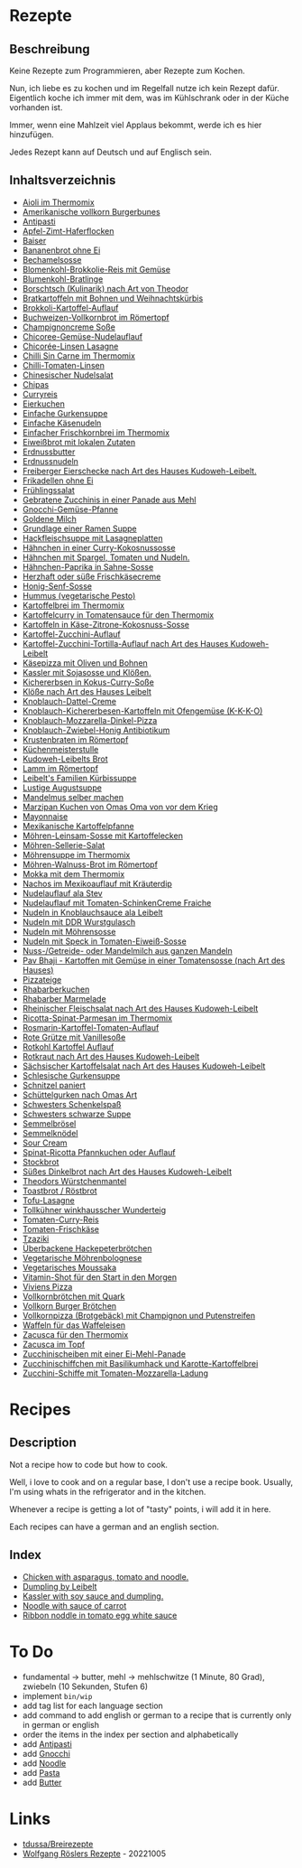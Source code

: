 
# Rezepte

## Beschreibung

Keine Rezepte zum Programmieren, aber Rezepte zum Kochen.

Nun, ich liebe es zu kochen und im Regelfall nutze ich kein Rezept dafür. Eigentlich koche ich immer mit dem, was im Kühlschrank oder in der Küche vorhanden ist.

Immer, wenn eine Mahlzeit viel Applaus bekommt, werde ich es hier hinzufügen.

Jedes Rezept kann auf Deutsch und auf Englisch sein.

## Inhaltsverzeichnis


* [Aioli im Thermomix](https://github.com/stevleibelt/recipes/blob/master/fundamentals/75.md#deutsch)
* [Amerikanische vollkorn Burgerbunes](https://github.com/stevleibelt/recipes/blob/master/fundamentals/83.md#deutsch)
* [Antipasti](https://github.com/stevleibelt/recipes/blob/master/fundamentals/114.md#deutsch)
* [Apfel-Zimt-Haferflocken](https://github.com/stevleibelt/recipes/blob/master/snack/93.md#deutsch)
* [Baiser](https://github.com/stevleibelt/recipes/blob/master/snack/14.md#deutsch)
* [Bananenbrot ohne Ei](https://github.com/stevleibelt/recipes/blob/master/snack/94.md#deutsch)
* [Bechamelsosse](https://github.com/stevleibelt/recipes/blob/master/fundamentals/115.md#deutsch)
* [Blomenkohl-Brokkolie-Reis mit Gemüse](https://github.com/stevleibelt/recipes/blob/master/lunch/110.md#deutsch)
* [Blumenkohl-Bratlinge](https://github.com/stevleibelt/recipes/blob/master/fundamentals/86.md#deutsch)
* [Borschtsch (Kulinarik) nach Art von Theodor](https://github.com/stevleibelt/recipes/blob/master/lunch/97.md#deutsch)
* [Bratkartoffeln mit Bohnen und Weihnachtskürbis](https://github.com/stevleibelt/recipes/blob/master/dinner/26.md#deutsch)
* [Brokkoli-Kartoffel-Auflauf](https://github.com/stevleibelt/recipes/blob/master/lunch/119.md#deutsch)
* [Buchweizen-Vollkornbrot im Römertopf](https://github.com/stevleibelt/recipes/blob/master/fundamentals/38.md#deutsch)
* [Champignoncreme Soße](https://github.com/stevleibelt/recipes/blob/master/fundamentals/68.md#deutsch)
* [Chicoree-Gemüse-Nudelauflauf](https://github.com/stevleibelt/recipes/blob/master/lunch/90.md#deutsch)
* [Chicorée-Linsen Lasagne](https://github.com/stevleibelt/recipes/blob/master/lunch/91.md#deutsch)
* [Chilli Sin Carne im Thermomix](https://github.com/stevleibelt/recipes/blob/master/lunch/40.md#deutsch)
* [Chilli-Tomaten-Linsen](https://github.com/stevleibelt/recipes/blob/master/lunch/51.md#deutsch)
* [Chinesischer Nudelsalat](https://github.com/stevleibelt/recipes/blob/master/fundamentals/41.md#deutsch)
* [Chipas](https://github.com/stevleibelt/recipes/blob/master/fundamentals/39.md#deutsch)
* [Curryreis](https://github.com/stevleibelt/recipes/blob/master/fundamentals/24.md#deutsch)
* [Eierkuchen](https://github.com/stevleibelt/recipes/blob/master/dinner/07.md#deutsch)
* [Einfache Gurkensuppe](https://github.com/stevleibelt/recipes/blob/master/fundamentals/78.md#deutsch)
* [Einfache Käsenudeln](https://github.com/stevleibelt/recipes/blob/master/lunch/44.md#deutsch)
* [Einfacher Frischkornbrei im Thermomix](https://github.com/stevleibelt/recipes/blob/master/snack/16.md#deutsch)
* [Eiweißbrot mit lokalen Zutaten](https://github.com/stevleibelt/recipes/blob/master/fundamentals/107.md#deutsch)
* [Erdnussbutter](https://github.com/stevleibelt/recipes/blob/master/fundamentals/32.md#deutsch)
* [Erdnussnudeln](https://github.com/stevleibelt/recipes/blob/master/lunch/100.md#deutsch)
* [Freiberger Eierschecke nach Art des Hauses Kudoweh-Leibelt.](https://github.com/stevleibelt/recipes/blob/master/snack/06.md#deutsch)
* [Frikadellen ohne Ei](https://github.com/stevleibelt/recipes/blob/master/fundamentals/52.md#deutsch)
* [Frühlingssalat](https://github.com/stevleibelt/recipes/blob/master/fundamentals/42.md#deutsch)
* [Gebratene Zucchinis in einer Panade aus Mehl](https://github.com/stevleibelt/recipes/blob/master/fundamentals/80.md#deutsch)
* [Gnocchi-Gemüse-Pfanne](https://github.com/stevleibelt/recipes/blob/master/lunch/70.md#deutsch)
* [Goldene Milch](https://github.com/stevleibelt/recipes/blob/master/drink/59.md#deutsch)
* [Grundlage einer Ramen Suppe](https://github.com/stevleibelt/recipes/blob/master/fundamentals/101.md#deutsch)
* [Hackfleischsuppe mit Lasagneplatten](https://github.com/stevleibelt/recipes/blob/master/lunch/71.md#deutsch)
* [Hähnchen in einer Curry-Kokosnussosse](https://github.com/stevleibelt/recipes/blob/master/lunch/89.md#deutsch)
* [Hähnchen mit Spargel, Tomaten und Nudeln.](https://github.com/stevleibelt/recipes/blob/master/dinner/01.md#deutsch)
* [Hähnchen-Paprika in Sahne-Sosse](https://github.com/stevleibelt/recipes/blob/master/lunch/73.md#deutsch)
* [Herzhaft oder süße Frischkäsecreme](https://github.com/stevleibelt/recipes/blob/master/fundamentals/56.md#deutsch)
* [Honig-Senf-Sosse](https://github.com/stevleibelt/recipes/blob/master/fundamentals/34.md#deutsch)
* [Hummus (vegetarische Pesto)](https://github.com/stevleibelt/recipes/blob/master/fundamentals/37.md#deutsch)
* [Kartoffelbrei im Thermomix](https://github.com/stevleibelt/recipes/blob/master/fundamentals/45.md#deutsch)
* [Kartoffelcurry in Tomatensauce für den Thermomix](https://github.com/stevleibelt/recipes/blob/master/lunch/111.md#deutsch)
* [Kartoffeln in Käse-Zitrone-Kokosnuss-Sosse](https://github.com/stevleibelt/recipes/blob/master/dinner/05.md#deutsch)
* [Kartoffel-Zucchini-Auflauf](https://github.com/stevleibelt/recipes/blob/master/fundamentals/108.md#deutsch)
* [Kartoffel-Zucchini-Tortilla-Auflauf nach Art des Hauses Kudoweh-Leibelt](https://github.com/stevleibelt/recipes/blob/master/lunch/113.md#deutsch)
* [Käsepizza mit Oliven und Bohnen](https://github.com/stevleibelt/recipes/blob/master/dinner/02.md#deutsch)
* [Kassler mit Sojasosse und Klößen.](https://github.com/stevleibelt/recipes/blob/master/dinner/00.md#deutsch)
* [Kichererbsen in Kokus-Curry-Soße](https://github.com/stevleibelt/recipes/blob/master/lunch/50.md#deutsch)
* [Klöße nach Art des Hauses Leibelt](https://github.com/stevleibelt/recipes/blob/master/dinner/11.md#deutsch)
* [Knoblauch-Dattel-Creme](https://github.com/stevleibelt/recipes/blob/master/fundamentals/58.md#deutsch)
* [Knoblauch-Kichererbesen-Kartoffeln mit Ofengemüse (K-K-K-O)](https://github.com/stevleibelt/recipes/blob/master/lunch/109.md#deutsch)
* [Knoblauch-Mozzarella-Dinkel-Pizza](https://github.com/stevleibelt/recipes/blob/master/dinner/25.md#deutsch)
* [Knoblauch-Zwiebel-Honig Antibiotikum](https://github.com/stevleibelt/recipes/blob/master/fundamentals/96.md#deutsch)
* [Krustenbraten im Römertopf](https://github.com/stevleibelt/recipes/blob/master/dinner/35.md#deutsch)
* [Küchenmeisterstulle](https://github.com/stevleibelt/recipes/blob/master/lunch/66.md#deutsch)
* [Kudoweh-Leibelts Brot](https://github.com/stevleibelt/recipes/blob/master/dinner/08.md#deutsch)
* [Lamm im Römertopf](https://github.com/stevleibelt/recipes/blob/master/dinner/33.md#deutsch)
* [Leibelt's Familien Kürbissuppe](https://github.com/stevleibelt/recipes/blob/master/lunch/85.md#deutsch)
* [Lustige Augustsuppe](https://github.com/stevleibelt/recipes/blob/master/lunch/55.md#deutsch)
* [Mandelmus selber machen](https://github.com/stevleibelt/recipes/blob/master/fundamentals/22.md#deutsch)
* [Marzipan Kuchen von Omas Oma von vor dem Krieg](https://github.com/stevleibelt/recipes/blob/master/snack/21.md#deutsch)
* [Mayonnaise](https://github.com/stevleibelt/recipes/blob/master/fundamentals/43.md#deutsch)
* [Mexikanische Kartoffelpfanne](https://github.com/stevleibelt/recipes/blob/master/lunch/102.md#deutsch)
* [Möhren-Leinsam-Sosse mit Kartoffelecken](https://github.com/stevleibelt/recipes/blob/master/dinner/30.md#deutsch)
* [Möhren-Sellerie-Salat](https://github.com/stevleibelt/recipes/blob/master/snack/13.md#deutsch)
* [Möhrensuppe im Thermomix](https://github.com/stevleibelt/recipes/blob/master/lunch/63.md#deutsch)
* [Möhren-Walnuss-Brot im Römertopf](https://github.com/stevleibelt/recipes/blob/master/fundamentals/95.md#deutsch)
* [Mokka mit dem Thermomix](https://github.com/stevleibelt/recipes/blob/master/drink/10.md#deutsch)
* [Nachos im Mexikoauflauf mit Kräuterdip](https://github.com/stevleibelt/recipes/blob/master/lunch/98.md#deutsch)
* [Nudelauflauf ala Stev](https://github.com/stevleibelt/recipes/blob/master/dinner/09.md#deutsch)
* [Nudelauflauf mit Tomaten-SchinkenCreme Fraiche](https://github.com/stevleibelt/recipes/blob/master/lunch/48.md#deutsch)
* [Nudeln in Knoblauchsauce ala Leibelt](https://github.com/stevleibelt/recipes/blob/master/lunch/92.md#deutsch)
* [Nudeln mit DDR Wurstgulasch](https://github.com/stevleibelt/recipes/blob/master/lunch/69.md#deutsch)
* [Nudeln mit Möhrensosse](https://github.com/stevleibelt/recipes/blob/master/dinner/03.md#deutsch)
* [Nudeln mit Speck in Tomaten-Eiweiß-Sosse](https://github.com/stevleibelt/recipes/blob/master/dinner/04.md#deutsch)
* [Nuss-/Getreide- oder Mandelmilch aus ganzen Mandeln](https://github.com/stevleibelt/recipes/blob/master/drink/23.md#deutsch)
* [Pav Bhaji - Kartoffen mit Gemüse in einer Tomatensosse (nach Art des Hauses)](https://github.com/stevleibelt/recipes/blob/master/dinner/105.md#deutsch)
* [Pizzateige](https://github.com/stevleibelt/recipes/blob/master/fundamentals/29.md#deutsch)
* [Rhabarberkuchen](https://github.com/stevleibelt/recipes/blob/master/snack/103.md#deutsch)
* [Rhabarber Marmelade](https://github.com/stevleibelt/recipes/blob/master/snack/104.md#deutsch)
* [Rheinischer Fleischsalat nach Art des Hauses Kudoweh-Leibelt](https://github.com/stevleibelt/recipes/blob/master/fundamentals/112.md#deutsch)
* [Ricotta-Spinat-Parmesan im Thermomix](https://github.com/stevleibelt/recipes/blob/master/fundamentals/67.md#deutsch)
* [Rosmarin-Kartoffel-Tomaten-Auflauf](https://github.com/stevleibelt/recipes/blob/master/lunch/88.md#deutsch)
* [Rote Grütze mit Vanillesoße](https://github.com/stevleibelt/recipes/blob/master/snack/36.md#deutsch)
* [Rotkohl Kartoffel Auflauf](https://github.com/stevleibelt/recipes/blob/master/lunch/65.md#deutsch)
* [Rotkraut nach Art des Hauses Kudoweh-Leibelt](https://github.com/stevleibelt/recipes/blob/master/fundamentals/120.md#deutsch)
* [Sächsischer Kartoffelsalat nach Art des Hauses Kudoweh-Leibelt](https://github.com/stevleibelt/recipes/blob/master/fundamentals/49.md#deutsch)
* [Schlesische Gurkensuppe](https://github.com/stevleibelt/recipes/blob/master/fundamentals/79.md#deutsch)
* [Schnitzel paniert](https://github.com/stevleibelt/recipes/blob/master/fundamentals/117.md#deutsch)
* [Schüttelgurken nach Omas Art](https://github.com/stevleibelt/recipes/blob/master/fundamentals/54.md#deutsch)
* [Schwesters Schenkelspaß](https://github.com/stevleibelt/recipes/blob/master/lunch/61.md#deutsch)
* [Schwesters schwarze Suppe](https://github.com/stevleibelt/recipes/blob/master/fundamentals/60.md#deutsch)
* [Semmelbrösel](https://github.com/stevleibelt/recipes/blob/master/fundamentals/87.md#deutsch)
* [Semmelknödel](https://github.com/stevleibelt/recipes/blob/master/lunch/72.md#deutsch)
* [Sour Cream](https://github.com/stevleibelt/recipes/blob/master/fundamentals/64.md#deutsch)
* [Spinat-Ricotta Pfannkuchen oder Auflauf](https://github.com/stevleibelt/recipes/blob/master/lunch/62.md#deutsch)
* [Stockbrot](https://github.com/stevleibelt/recipes/blob/master/snack/27.md#deutsch)
* [Süßes Dinkelbrot nach Art des Hauses Kudoweh-Leibelt](https://github.com/stevleibelt/recipes/blob/master/snack/15.md#deutsch)
* [Theodors Würstchenmantel](https://github.com/stevleibelt/recipes/blob/master/lunch/77.md#deutsch)
* [Toastbrot / Röstbrot](https://github.com/stevleibelt/recipes/blob/master/fundamentals/20.md#deutsch)
* [Tofu-Lasagne](https://github.com/stevleibelt/recipes/blob/master/lunch/116.md#deutsch)
* [Tollkühner winkhausscher Wunderteig](https://github.com/stevleibelt/recipes/blob/master/snack/12.md#deutsch)
* [Tomaten-Curry-Reis](https://github.com/stevleibelt/recipes/blob/master/fundamentals/106.md#deutsch)
* [Tomaten-Frischkäse](https://github.com/stevleibelt/recipes/blob/master/fundamentals/57.md#deutsch)
* [Tzaziki](https://github.com/stevleibelt/recipes/blob/master/fundamentals/53.md#deutsch)
* [Überbackene Hackepeterbrötchen](https://github.com/stevleibelt/recipes/blob/master/fundamentals/118.md#deutsch)
* [Vegetarische Möhrenbolognese](https://github.com/stevleibelt/recipes/blob/master/lunch/28.md#deutsch)
* [Vegetarisches Moussaka](https://github.com/stevleibelt/recipes/blob/master/lunch/99.md#deutsch)
* [Vitamin-Shot für den Start in den Morgen](https://github.com/stevleibelt/recipes/blob/master/drink/31.md#deutsch)
* [Viviens Pizza](https://github.com/stevleibelt/recipes/blob/master/lunch/76.md#deutsch)
* [Vollkornbrötchen mit Quark](https://github.com/stevleibelt/recipes/blob/master/breakfast/19.md#deutsch)
* [Vollkorn Burger Brötchen](https://github.com/stevleibelt/recipes/blob/master/fundamentals/82.md#deutsch)
* [Vollkornpizza (Brotgebäck) mit Champignon und Putenstreifen](https://github.com/stevleibelt/recipes/blob/master/dinner/18.md#deutsch)
* [Waffeln für das Waffeleisen](https://github.com/stevleibelt/recipes/blob/master/fundamentals/84.md#deutsch)
* [Zacusca für den Thermomix](https://github.com/stevleibelt/recipes/blob/master/fundamentals/47.md#deutsch)
* [Zacusca im Topf](https://github.com/stevleibelt/recipes/blob/master/fundamentals/46.md#deutsch)
* [Zucchinischeiben mit einer Ei-Mehl-Panade](https://github.com/stevleibelt/recipes/blob/master/fundamentals/81.md#deutsch)
* [Zucchinischiffchen mit Basilikumhack und Karotte-Kartoffelbrei](https://github.com/stevleibelt/recipes/blob/master/lunch/17.md#deutsch)
* [Zucchini-Schiffe mit Tomaten-Mozzarella-Ladung](https://github.com/stevleibelt/recipes/blob/master/lunch/74.md#deutsch)
# Recipes

## Description

Not a recipe how to code but how to cook.

Well, i love to cook and on a regular base, I don't use a recipe book. Usually, I'm using whats in the refrigerator and in the kitchen.

Whenever a recipe is getting a lot of "tasty" points, i will add it in here.

Each recipes can have a german and an english section.

## Index


* [Chicken with asparagus, tomato and noodle.](https://github.com/stevleibelt/recipes/blob/master/dinner/01.md#english)
* [Dumpling by Leibelt](https://github.com/stevleibelt/recipes/blob/master/dinner/11.md#english)
* [Kassler with soy sauce and dumpling.](https://github.com/stevleibelt/recipes/blob/master/dinner/00.md#english)
* [Noodle with sauce of carrot](https://github.com/stevleibelt/recipes/blob/master/dinner/03.md#english)
* [Ribbon noddle in tomato egg white sauce](https://github.com/stevleibelt/recipes/blob/master/dinner/04.md#english)
# To Do

* fundamental -> butter, mehl -> mehlschwitze (1 Minute, 80 Grad), zwiebeln (10 Sekunden, Stufen 6)
* implement `bin/wip`
* add tag list for each language section
* add command to add english or german to a recipe that is currently only in german or english
* order the items in the index per section and alphabetically
* add [Antipasti](http://www.selber-machen.de/weltrezepte/antipasti-selber-machen/)
* add [Gnocchi](http://www.selber-machen.de/weltrezepte/gnocchi-selber-machen/)
* add [Noodle](http://www.selber-machen.de/weltrezepte/nudeln-selber-machen/)
* add [Pasta](http://www.selber-machen.de/weltrezepte/pasta-selber-machen/)
* add [Butter](http://www.selber-machen.de/weltrezepte/butter-selber-machen/)

# Links

* [tdussa/Breirezepte](https://github.com/tdussa/Breirezepte)
* [Wolfgang Röslers Rezepte](http://roesler-ac.de/wolfram/rezept/index.htm) - 20221005

